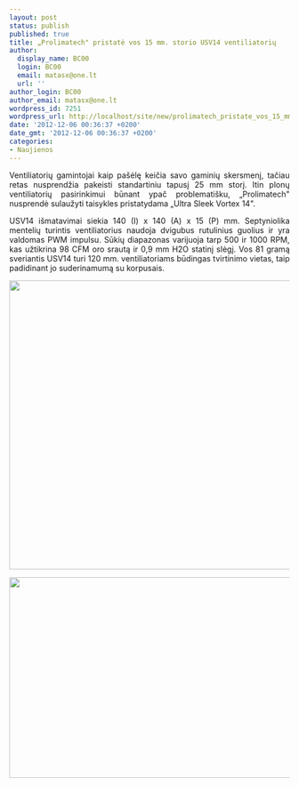 ```yaml
---
layout: post
status: publish
published: true
title: „Prolimatech" pristatė vos 15 mm. storio USV14 ventiliatorių
author:
  display_name: BC00
  login: BC00
  email: matasx@one.lt
  url: ''
author_login: BC00
author_email: matasx@one.lt
wordpress_id: 7251
wordpress_url: http://localhost/site/new/prolimatech_pristate_vos_15_mm_skersmens_usv14_ventiliatoriu/
date: '2012-12-06 00:36:37 +0200'
date_gmt: '2012-12-06 00:36:37 +0200'
categories:
- Naujienos
---
```

<p style="text-align: justify;">
	Ventiliatorių gamintojai kaip pa&scaron;ėlę keičia savo gaminių skersmenį, tačiau retas nusprendžia pakeisti standartiniu tapusį 25 mm storį. Itin plonų ventiliatorių pasirinkimui būnant ypač problemati&scaron;ku, &bdquo;Prolimatech&quot; nusprendė sulaužyti taisykles pristatydama &bdquo;Ultra Sleek Vortex 14&quot;.</p>
<p style="text-align: justify;">
	USV14 i&scaron;matavimai siekia 140 (I) x 140 (A) x 15 (P) mm. Septyniolika mentelių turintis ventiliatorius naudoja dvigubus rutulinius guolius ir yra valdomas PWM impulsu. Sūkių diapazonas varijuoja tarp 500 ir 1000 RPM, kas užtikrina 98 CFM oro srautą ir 0,9 mm H2O statinį slėgį. Vos 81 gramą sveriantis USV14 turi 120 mm. ventiliatoriams būdingas tvirtinimo vietas, taip padidinant jo suderinamumą su korpusais.</p>
<p>
	<img alt="" src="http://technews.lt/userfiles/USV14.jpg" style="width: 520px; height: 520px;" /></p>
<p>
	<img alt="" src="http://technews.lt/userfiles/USV 14 on black genesis.JPG" style="width: 520px; height: 361px;" /></p>
